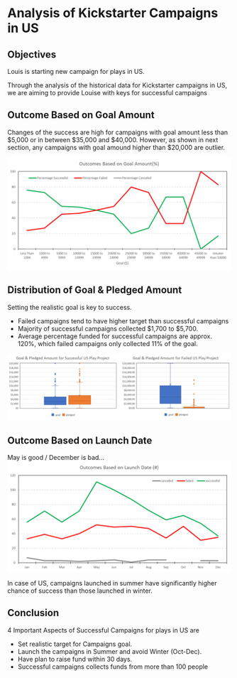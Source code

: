 # Analysis of Kickstarter Campaigns in US

## Objectives
Louis is starting new campaign for plays in US.

Through the analysis of the historical data for Kickstarter campaigns in US, we are aiming to provide Louise with keys for successful campaigns

## Outcome Based on Goal Amount
Changes of the success are high for campaigns with goal amount less than $5,000 or in between $35,000 and $40,000.
However, as shown in next section, any campaigns with goal amound higher than $20,000 are outlier.

![01 - Outcome based on goal.png](https://github.com/TaishiMatsuda/kickstarter-analysis/blob/master/01%20-%20Outcome%20based%20on%20goal.png)


## Distribution of Goal & Pledged Amount
Setting the realistic goal is key to success.
 - Failed campaigns tend to have higher target than successful campaigns
 - Majority of successful campaigns collected $1,700 to $5,700.
 - Average percentage funded for successful campaigns are approx. 120%, which failed campaigns only collected 11% of the goal.

![02 - Goal vs Pledged.png](https://github.com/TaishiMatsuda/kickstarter-analysis/blob/master/02%20-%20Goal%20vs%20Pledged.png)


## Outcome Based on Launch Date
May is good / December is bad...
![03 - Outcome by Launch Date.png](https://github.com/TaishiMatsuda/kickstarter-analysis/blob/master/03%20-%20Outcome%20by%20Launch%20Date.png)

In case of US, campaigns launched in summer have significantly higher chance of success than those launched in winter.

## Conclusion
4 Important Aspects of Successful Campaigns for plays in US are
 - Set realistic target for Campaigns goal.
 - Launch the campaigns in Summer and avoid Winter (Oct-Dec).
 - Have plan to raise fund within 30 days.
 - Successful campaigns collects funds from more than 100 people
